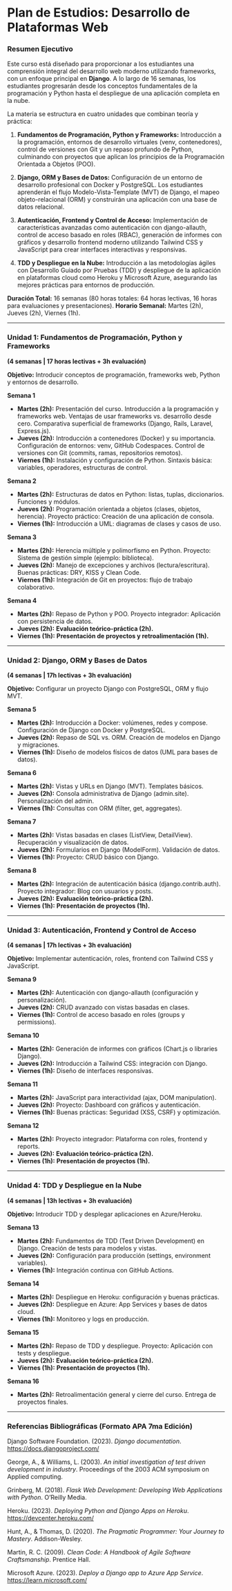 
# **Plan de Estudios: Desarrollo de Plataformas Web**

### **Resumen Ejecutivo**

Este curso está diseñado para proporcionar a los estudiantes una comprensión integral del desarrollo web moderno utilizando frameworks, con un enfoque principal en **Django**. A lo largo de 16 semanas, los estudiantes progresarán desde los conceptos fundamentales de la programación y Python hasta el despliegue de una aplicación completa en la nube.

La materia se estructura en cuatro unidades que combinan teoría y práctica:

1.  **Fundamentos de Programación, Python y Frameworks:** Introducción a la programación, entornos de desarrollo virtuales (venv, contenedores), control de versiones con Git y un repaso profundo de Python, culminando con proyectos que aplican los principios de la Programación Orientada a Objetos (POO).

2.  **Django, ORM y Bases de Datos:** Configuración de un entorno de desarrollo profesional con Docker y PostgreSQL. Los estudiantes aprenderán el flujo Modelo-Vista-Template (MVT) de Django, el mapeo objeto-relacional (ORM) y construirán una aplicación con una base de datos relacional.

3.  **Autenticación, Frontend y Control de Acceso:** Implementación de características avanzadas como autenticación con django-allauth, control de acceso basado en roles (RBAC), generación de informes con gráficos y desarrollo frontend moderno utilizando Tailwind CSS y JavaScript para crear interfaces interactivas y responsivas.

4.  **TDD y Despliegue en la Nube:** Introducción a las metodologías ágiles con Desarrollo Guiado por Pruebas (TDD) y despliegue de la aplicación en plataformas cloud como Heroku y Microsoft Azure, asegurando las mejores prácticas para entornos de producción.

**Duración Total:** 16 semanas (80 horas totales: 64 horas lectivas, 16 horas para evaluaciones y presentaciones).
**Horario Semanal:** Martes (2h), Jueves (2h), Viernes (1h).

---

### **Unidad 1: Fundamentos de Programación, Python y Frameworks**
**(4 semanas | 17 horas lectivas + 3h evaluación)**

**Objetivo:** Introducir conceptos de programación, frameworks web, Python y entornos de desarrollo.

**Semana 1**
*   **Martes (2h):** Presentación del curso. Introducción a la programación y frameworks web. Ventajas de usar frameworks vs. desarrollo desde cero. Comparativa superficial de frameworks (Django, Rails, Laravel, Express.js).
*   **Jueves (2h):** Introducción a contenedores (Docker) y su importancia. Configuración de entornos: venv, GitHub Codespaces. Control de versiones con Git (commits, ramas, repositorios remotos).
*   **Viernes (1h):** Instalación y configuración de Python. Sintaxis básica: variables, operadores, estructuras de control.

**Semana 2**
*   **Martes (2h):** Estructuras de datos en Python: listas, tuplas, diccionarios. Funciones y módulos.
*   **Jueves (2h):** Programación orientada a objetos (clases, objetos, herencia). Proyecto práctico: Creación de una aplicación de consola.
*   **Viernes (1h):** Introducción a UML: diagramas de clases y casos de uso.

**Semana 3**
*   **Martes (2h):** Herencia múltiple y polimorfismo en Python. Proyecto: Sistema de gestión simple (ejemplo: biblioteca).
*   **Jueves (2h):** Manejo de excepciones y archivos (lectura/escritura). Buenas prácticas: DRY, KISS y Clean Code.
*   **Viernes (1h):** Integración de Git en proyectos: flujo de trabajo colaborativo.

**Semana 4**
*   **Martes (2h):** Repaso de Python y POO. Proyecto integrador: Aplicación con persistencia de datos.
*   **Jueves (2h):** **Evaluación teórico-práctica (2h).**
*   **Viernes (1h):** **Presentación de proyectos y retroalimentación (1h).**

---

### **Unidad 2: Django, ORM y Bases de Datos**
**(4 semanas | 17h lectivas + 3h evaluación)**

**Objetivo:** Configurar un proyecto Django con PostgreSQL, ORM y flujo MVT.

**Semana 5**
*   **Martes (2h):** Introducción a Docker: volúmenes, redes y compose. Configuración de Django con Docker y PostgreSQL.
*   **Jueves (2h):** Repaso de SQL vs. ORM. Creación de modelos en Django y migraciones.
*   **Viernes (1h):** Diseño de modelos físicos de datos (UML para bases de datos).

**Semana 6**
*   **Martes (2h):** Vistas y URLs en Django (MVT). Templates básicos.
*   **Jueves (2h):** Consola administrativa de Django (admin.site). Personalización del admin.
*   **Viernes (1h):** Consultas con ORM (filter, get, aggregates).

**Semana 7**
*   **Martes (2h):** Vistas basadas en clases (ListView, DetailView). Recuperación y visualización de datos.
*   **Jueves (2h):** Formularios en Django (ModelForm). Validación de datos.
*   **Viernes (1h):** Proyecto: CRUD básico con Django.

**Semana 8**
*   **Martes (2h):** Integración de autenticación básica (django.contrib.auth). Proyecto integrador: Blog con usuarios y posts.
*   **Jueves (2h):** **Evaluación teórico-práctica (2h).**
*   **Viernes (1h):** **Presentación de proyectos (1h).**

---

### **Unidad 3: Autenticación, Frontend y Control de Acceso**
**(4 semanas | 17h lectivas + 3h evaluación)**

**Objetivo:** Implementar autenticación, roles, frontend con Tailwind CSS y JavaScript.

**Semana 9**
*   **Martes (2h):** Autenticación con django-allauth (configuración y personalización).
*   **Jueves (2h):** CRUD avanzado con vistas basadas en clases.
*   **Viernes (1h):** Control de acceso basado en roles (groups y permissions).

**Semana 10**
*   **Martes (2h):** Generación de informes con gráficos (Chart.js o libraries Django).
*   **Jueves (2h):** Introducción a Tailwind CSS: integración con Django.
*   **Viernes (1h):** Diseño de interfaces responsivas.

**Semana 11**
*   **Martes (2h):** JavaScript para interactividad (ajax, DOM manipulation).
*   **Jueves (2h):** Proyecto: Dashboard con gráficos y autenticación.
*   **Viernes (1h):** Buenas prácticas: Seguridad (XSS, CSRF) y optimización.

**Semana 12**
*   **Martes (2h):** Proyecto integrador: Plataforma con roles, frontend y reports.
*   **Jueves (2h):** **Evaluación teórico-práctica (2h).**
*   **Viernes (1h):** **Presentación de proyectos (1h).**

---

### **Unidad 4: TDD y Despliegue en la Nube**
**(4 semanas | 13h lectivas + 3h evaluación)**

**Objetivo:** Introducir TDD y desplegar aplicaciones en Azure/Heroku.

**Semana 13**
*   **Martes (2h):** Fundamentos de TDD (Test Driven Development) en Django. Creación de tests para modelos y vistas.
*   **Jueves (2h):** Configuración para producción (settings, environment variables).
*   **Viernes (1h):** Integración continua con GitHub Actions.

**Semana 14**
*   **Martes (2h):** Despliegue en Heroku: configuración y buenas prácticas.
*   **Jueves (2h):** Despliegue en Azure: App Services y bases de datos cloud.
*   **Viernes (1h):** Monitoreo y logs en producción.

**Semana 15**
*   **Martes (2h):** Repaso de TDD y despliegue. Proyecto: Aplicación con tests y despliegue.
*   **Jueves (2h):** **Evaluación teórico-práctica (2h).**
*   **Viernes (1h):** **Presentación de proyectos (1h).**

**Semana 16**
*   **Martes (2h):** Retroalimentación general y cierre del curso. Entrega de proyectos finales.

---

### **Referencias Bibliográficas (Formato APA 7ma Edición)**

Django Software Foundation. (2023). *Django documentation*. https://docs.djangoproject.com/

George, A., & Williams, L. (2003). *An initial investigation of test driven development in industry*. Proceedings of the 2003 ACM symposium on Applied computing.

Grinberg, M. (2018). *Flask Web Development: Developing Web Applications with Python*. O’Reilly Media.

Heroku. (2023). *Deploying Python and Django Apps on Heroku*. https://devcenter.heroku.com/

Hunt, A., & Thomas, D. (2020). *The Pragmatic Programmer: Your Journey to Mastery*. Addison-Wesley.

Martin, R. C. (2009). *Clean Code: A Handbook of Agile Software Craftsmanship*. Prentice Hall.

Microsoft Azure. (2023). *Deploy a Django app to Azure App Service*. https://learn.microsoft.com/
